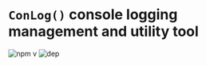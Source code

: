 # `ConLog()` console logging management and utility tool
![npm v](https://badgen.net/npm/v/@codump/conlog) ![dep](https://badgen.net/static/dependencies/0/green)